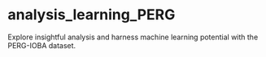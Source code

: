# analysis_learning_PERG
Explore insightful analysis and harness machine learning potential with the PERG-IOBA dataset.
